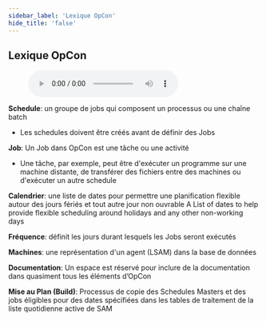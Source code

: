 ```yaml
---
sidebar_label: 'Lexique OpCon'
hide_title: 'false'
---
```


## Lexique OpCon

<figure>
    <audio
        controls
        src="audiobasic/OpConTerminology.mp3">
            Your browser does not support the
            <code>audio</code> element.
    </audio>
</figure>

**Schedule**: un groupe de jobs qui composent un processus ou une chaîne batch

* Les schedules doivent être créés avant de définir des Jobs

**Job**:  Un Job dans OpCon est une tâche ou une activité

* Une tâche, par exemple, peut être d'exécuter un programme sur une machine distante, de transférer des fichiers entre des machines ou d'exécuter un autre schedule

**Calendrier**: une liste de dates pour permettre une planification flexible autour des jours fériés et tout autre jour non ouvrable A List of dates to help provide flexible scheduling around holidays and any other non-working days

**Fréquence**: définit les jours durant lesquels les Jobs seront exécutés

**Machines**: une représentation d'un agent (LSAM) dans la base de données

**Documentation**: Un espace est réservé pour inclure de la documentation dans quasiment tous les éléments d’OpCon

**Mise au Plan (Build)**: Processus de copie des Schedules Masters et des jobs éligibles pour des dates spécifiées dans les tables de traitement de la liste quotidienne active de SAM
